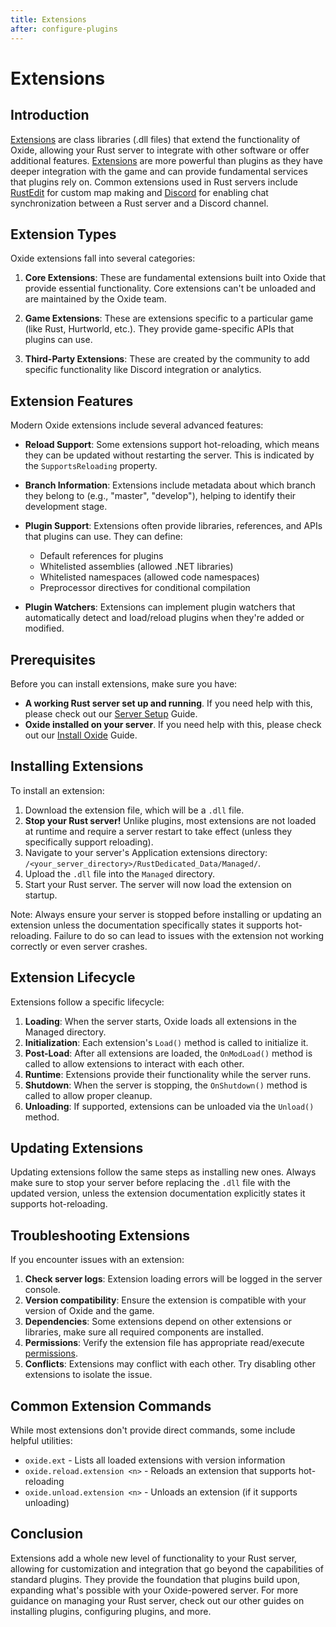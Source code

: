 ```yaml
---
title: Extensions
after: configure-plugins
---
```


# Extensions

## Introduction

<a href="/glossary#extensions" class="glossary-term">Extensions</a> are class libraries (.dll files) that extend the functionality of Oxide, allowing your Rust server to integrate with other software or offer additional features. <a href="/glossary#extensions" class="glossary-term"><span class="glossary-term__word">Extensions</span></a> are more powerful than plugins as they have deeper integration with the game and can provide fundamental services that plugins rely on. Common extensions used in Rust servers include [RustEdit](https://www.rustedit.io/) for custom map making and [Discord](https://discord.com/) for enabling chat synchronization between a Rust server and a Discord channel.

## Extension Types

Oxide extensions fall into several categories:

1. **Core Extensions**: These are fundamental extensions built into Oxide that provide essential functionality. Core extensions can't be unloaded and are maintained by the Oxide team.

2. **Game Extensions**: These are extensions specific to a particular game (like Rust, Hurtworld, etc.). They provide game-specific APIs that plugins can use.

3. **Third-Party Extensions**: These are created by the community to add specific functionality like Discord integration or analytics.

## Extension Features

Modern Oxide extensions include several advanced features:

- **Reload Support**: Some extensions support hot-reloading, which means they can be updated without restarting the server. This is indicated by the `SupportsReloading` property.

- **Branch Information**: Extensions include metadata about which branch they belong to (e.g., "master", "develop"), helping to identify their development stage.

- **Plugin Support**: Extensions often provide libraries, references, and APIs that plugins can use. They can define:

  - Default references for plugins
  - Whitelisted assemblies (allowed .NET libraries)
  - Whitelisted namespaces (allowed code namespaces)
  - Preprocessor directives for conditional compilation

- **Plugin Watchers**: Extensions can implement plugin watchers that automatically detect and load/reload plugins when they're added or modified.

## Prerequisites

Before you can install extensions, make sure you have:

- **A working Rust server set up and running**. If you need help with this, please check out our [Server Setup](todo_server_setup_linky) Guide.
- **Oxide installed on your server**. If you need help with this, please check out our [Install Oxide](todo_install_oxide_linky) Guide.

## Installing Extensions

To install an extension:

1. Download the extension file, which will be a `.dll` file.
2. **Stop your Rust server!** Unlike plugins, most extensions are not loaded at runtime and require a server restart to take effect (unless they specifically support reloading).
3. Navigate to your server's Application extensions directory: `/<your_server_directory>/RustDedicated_Data/Managed/`.
4. Upload the `.dll` file into the `Managed` directory.
5. Start your Rust server. The server will now load the extension on startup.

Note: Always ensure your server is stopped before installing or updating an extension unless the documentation specifically states it supports hot-reloading. Failure to do so can lead to issues with the extension not working correctly or even server crashes.

## Extension Lifecycle

Extensions follow a specific lifecycle:

1. **Loading**: When the server starts, Oxide loads all extensions in the Managed directory.
2. **Initialization**: Each extension's `Load()` method is called to initialize it.
3. **Post-Load**: After all extensions are loaded, the `OnModLoad()` method is called to allow extensions to interact with each other.
4. **Runtime**: Extensions provide their functionality while the server runs.
5. **Shutdown**: When the server is stopping, the `OnShutdown()` method is called to allow proper cleanup.
6. **Unloading**: If supported, extensions can be unloaded via the `Unload()` method.

## Updating Extensions

Updating extensions follow the same steps as installing new ones. Always make sure to stop your server before replacing the `.dll` file with the updated version, unless the extension documentation explicitly states it supports hot-reloading.

## Troubleshooting Extensions

If you encounter issues with an extension:

1. **Check server logs**: Extension loading errors will be logged in the server console.
2. **Version compatibility**: Ensure the extension is compatible with your version of Oxide and the game.
3. **Dependencies**: Some extensions depend on other extensions or libraries, make sure all required components are installed.
4. **Permissions**: Verify the extension file has appropriate read/execute <a href="/glossary#permissions" class="glossary-term">permissions</a>.
5. **Conflicts**: Extensions may conflict with each other. Try disabling other extensions to isolate the issue.

## Common Extension Commands

While most extensions don't provide direct commands, some include helpful utilities:

- `oxide.ext` - Lists all loaded extensions with version information
- `oxide.reload.extension <n>` - Reloads an extension that supports hot-reloading
- `oxide.unload.extension <n>` - Unloads an extension (if it supports unloading)

## Conclusion

Extensions add a whole new level of functionality to your Rust server, allowing for customization and integration that go beyond the capabilities of standard plugins. They provide the foundation that plugins build upon, expanding what's possible with your Oxide-powered server. For more guidance on managing your Rust server, check out our other guides on installing plugins, configuring plugins, and more.
